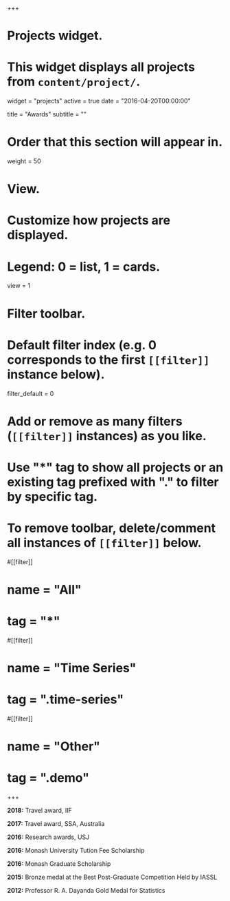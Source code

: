 +++
# Projects widget.
# This widget displays all projects from `content/project/`.
widget = "projects"
active = true
date = "2016-04-20T00:00:00"

title = "Awards"
subtitle = ""

# Order that this section will appear in.
weight = 50

# View.
# Customize how projects are displayed.
# Legend: 0 = list, 1 = cards.
view = 1

# Filter toolbar.

# Default filter index (e.g. 0 corresponds to the first `[[filter]]` instance below).
filter_default = 0

# Add or remove as many filters (`[[filter]]` instances) as you like.
# Use "*" tag to show all projects or an existing tag prefixed with "." to filter by specific tag.
# To remove toolbar, delete/comment all instances of `[[filter]]` below.
#[[filter]]
#  name = "All"
#  tag = "*"
  
#[[filter]]
#  name = "Time Series"
#  tag = ".time-series"

#[[filter]]
#  name = "Other"
#  tag = ".demo"

+++

 **2018:** Travel award, IIF

**2017:** Travel award, SSA, Australia

 **2016:** Research awards, USJ

 **2016:** Monash University Tution Fee Scholarship

 **2016:** Monash Graduate Scholarship

 **2015:** Bronze medal at the Best Post-Graduate Competition Held by IASSL

 **2012:** Professor R. A. Dayanda Gold Medal for Statistics
 